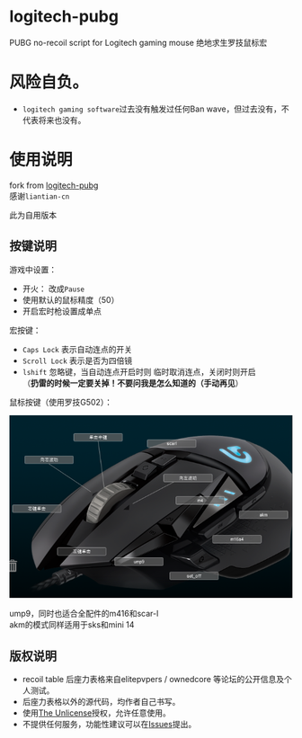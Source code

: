 # logitech-pubg
PUBG no-recoil script for Logitech gaming mouse 
绝地求生罗技鼠标宏

#  风险自负。

- `logitech gaming software`过去没有触发过任何Ban wave，但过去没有，不代表将来也没有。

# 使用说明

fork from [logitech-pubg](https://github.com/liantian-cn/logitech-pubg)  
感谢`liantian-cn`

此为自用版本

## 按键说明

游戏中设置：
- 开火： 改成`Pause`
- 使用默认的鼠标精度（50）
- 开启宏时枪设置成单点


宏按键：
- `Caps Lock` 表示自动连点的开关
- `Scroll Lock` 表示是否为四倍镜
- `lshift` 忽略键，当自动连点开启时则 临时取消连点，关闭时则开启  
（**扔雷的时候一定要关掉！不要问我是怎么知道的（手动再见**）

鼠标按键（使用罗技G502）：

![](https://github.com/VimT/logitech-pubg/raw/master/img/20171113204848.png)

ump9，同时也适合全配件的m416和scar-l  
akm的模式同样适用于sks和mini 14


## 版权说明 

- recoil table 后座力表格来自elitepvpers / ownedcore 等论坛的公开信息及个人测试。
- 后座力表格以外的源代码，均作者自己书写。
- 使用[The Unlicense](https://github.com/liantian-cn/logitech-pubg/blob/master/LICENSE "The Unlicense")授权，允许任意使用。
- 不提供任何服务，功能性建议可以在[Issues](https://github.com/liantian-cn/logitech-pubg/issues?q= "Issues")提出。
